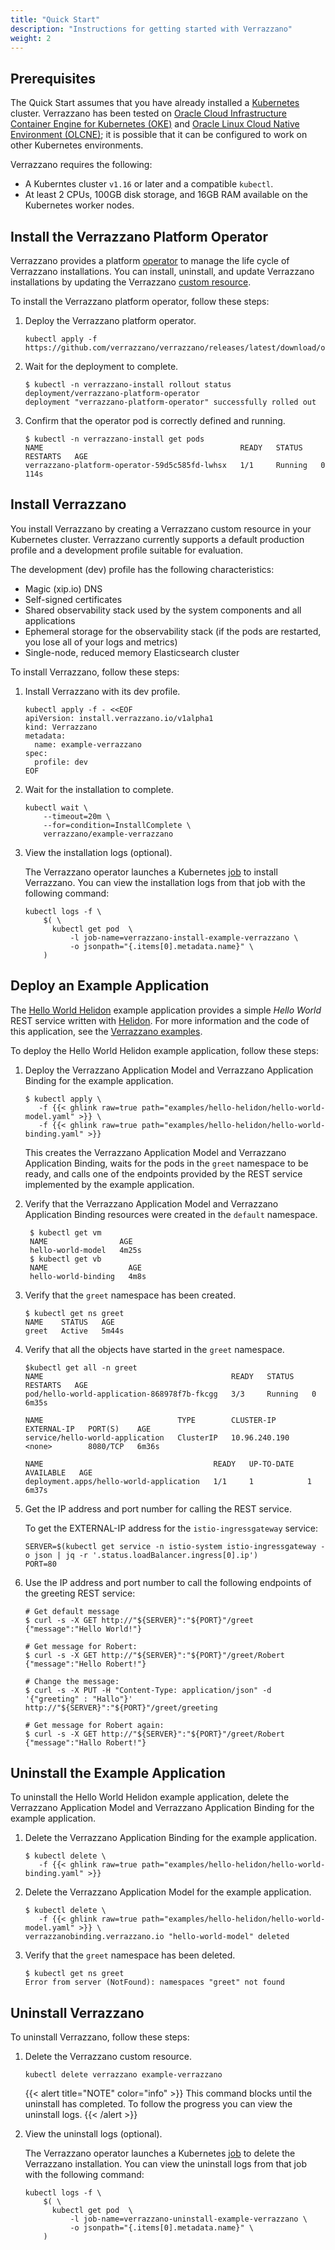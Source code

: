 ```yaml
---
title: "Quick Start"
description: "Instructions for getting started with Verrazzano"
weight: 2
---
```



## Prerequisites

The Quick Start assumes that you have already installed a
[Kubernetes](https://kubernetes.io/) cluster.  Verrazzano has been tested on
[Oracle Cloud Infrastructure Container Engine for Kubernetes (OKE)](https://docs.cloud.oracle.com/en-us/iaas/Content/ContEng/Concepts/contengoverview.htm)  and
[Oracle Linux Cloud Native Environment (OLCNE)](https://docs.oracle.com/en/operating-systems/olcne/); it is possible that it can be configured to work on other Kubernetes
environments.

Verrazzano requires the following:
* A Kuberntes cluster `v1.16` or later and a compatible `kubectl`.
* At least 2 CPUs, 100GB disk storage, and 16GB RAM available on the Kubernetes worker nodes.

## Install the Verrazzano Platform Operator

Verrazzano provides a platform [operator](https://kubernetes.io/docs/concepts/extend-kubernetes/operator/)
to manage the life cycle of Verrazzano installations.  You can install,
uninstall, and update Verrazzano installations by updating the Verrazzano
[custom resource](https://kubernetes.io/docs/concepts/extend-kubernetes/api-extension/custom-resources/).

To install the Verrazzano platform operator, follow these steps:

1. Deploy the Verrazzano platform operator.

    ```shell
    kubectl apply -f https://github.com/verrazzano/verrazzano/releases/latest/download/operator.yaml
    ```

1. Wait for the deployment to complete.

    ```shell
    $ kubectl -n verrazzano-install rollout status deployment/verrazzano-platform-operator
    deployment "verrazzano-platform-operator" successfully rolled out
    ```

1. Confirm that the operator pod is correctly defined and running.

    ```shell
    $ kubectl -n verrazzano-install get pods
    NAME                                            READY   STATUS    RESTARTS   AGE
    verrazzano-platform-operator-59d5c585fd-lwhsx   1/1     Running   0          114s
    ```

## Install Verrazzano


You install Verrazzano by creating a Verrazzano custom resource in
your Kubernetes cluster.  Verrazzano currently supports a default production
profile and a development profile suitable for evaluation.  

The development (dev) profile has the following characteristics:
* Magic (xip.io) DNS
* Self-signed certificates
* Shared observability stack used by the system components and all applications
* Ephemeral storage for the observability stack (if the pods are restarted, you lose all of your logs and metrics)
* Single-node, reduced memory Elasticsearch cluster

To install Verrazzano, follow these steps:

1. Install Verrazzano with its dev profile.

    ```shell
    kubectl apply -f - <<EOF
    apiVersion: install.verrazzano.io/v1alpha1
    kind: Verrazzano
    metadata:
      name: example-verrazzano
    spec:
      profile: dev
    EOF
    ```

1. Wait for the installation to complete.
    ```shell
    kubectl wait \
        --timeout=20m \
        --for=condition=InstallComplete \
        verrazzano/example-verrazzano
    ```

1. View the installation logs (optional).

    The Verrazzano operator launches a Kubernetes [job](https://kubernetes.io/docs/concepts/workloads/controllers/job/) to install Verrazzano.  You can view the installation logs from that job with the following command:

    ```shell
    kubectl logs -f \
        $( \
          kubectl get pod  \
              -l job-name=verrazzano-install-example-verrazzano \
              -o jsonpath="{.items[0].metadata.name}" \
        )
    ```

## Deploy an Example Application

The [Hello World Helidon](https://github.com/verrazzano/verrazzano/blob/master/examples/hello-helidon/README.md)
example application provides a simple *Hello World* REST service written with [Helidon](https://helidon.io).
For more information and the code of this application, see the [Verrazzano examples](https://github.com/verrazzano/examples).

To deploy the Hello World Helidon example application, follow these steps:

1. Deploy the Verrazzano Application Model and Verrazzano Application Binding for the example application.

   ```shell
   $ kubectl apply \
      -f {{< ghlink raw=true path="examples/hello-helidon/hello-world-model.yaml" >}} \
      -f {{< ghlink raw=true path="examples/hello-helidon/hello-world-binding.yaml" >}}
   ```


   This creates the Verrazzano Application Model and Verrazzano Application Binding, waits for the pods in the `greet` namespace to be
   ready, and calls one of the endpoints provided by the REST service implemented by the example application.

1. Verify that the Verrazzano Application Model and Verrazzano Application Binding resources were created in the `default` namespace.

   ```shell
    $ kubectl get vm
    NAME                AGE
    hello-world-model   4m25s
    $ kubectl get vb
    NAME                  AGE
    hello-world-binding   4m8s
   ```

1. Verify that the `greet` namespace has been created.

   ```shell
   $ kubectl get ns greet
   NAME    STATUS   AGE
   greet   Active   5m44s
   ```

1. Verify that all the objects have started in the `greet` namespace.

    ```shell
    $kubectl get all -n greet
    NAME                                          READY   STATUS    RESTARTS   AGE
    pod/hello-world-application-868978f7b-fkcgg   3/3     Running   0          6m35s

    NAME                              TYPE        CLUSTER-IP      EXTERNAL-IP   PORT(S)    AGE
    service/hello-world-application   ClusterIP   10.96.240.190   <none>        8080/TCP   6m36s

    NAME                                      READY   UP-TO-DATE   AVAILABLE   AGE
    deployment.apps/hello-world-application   1/1     1            1           6m37s
    ```

1. Get the IP address and port number for calling the REST service.

   To get the EXTERNAL-IP address for the `istio-ingressgateway` service:

    ```
    SERVER=$(kubectl get service -n istio-system istio-ingressgateway -o json | jq -r '.status.loadBalancer.ingress[0].ip')
    PORT=80
    ```

1. Use the IP address and port number to call the following endpoints of the greeting REST service:

    ```
    # Get default message
    $ curl -s -X GET http://"${SERVER}":"${PORT}"/greet
    {"message":"Hello World!"}

    # Get message for Robert:
    $ curl -s -X GET http://"${SERVER}":"${PORT}"/greet/Robert
    {"message":"Hello Robert!"}

    # Change the message:
    $ curl -s -X PUT -H "Content-Type: application/json" -d '{"greeting" : "Hallo"}' http://"${SERVER}":"${PORT}"/greet/greeting

    # Get message for Robert again:
    $ curl -s -X GET http://"${SERVER}":"${PORT}"/greet/Robert
    {"message":"Hallo Robert!"}
    ```

## Uninstall the Example Application

To uninstall the Hello World Helidon example application, delete the Verrazzano Application Model and Verrazzano Application Binding
for the example application.

1. Delete the Verrazzano Application Binding for the example application.

   ```shell
   $ kubectl delete \
      -f {{< ghlink raw=true path="examples/hello-helidon/hello-world-binding.yaml" >}}
    ```

1. Delete the Verrazzano Application Model for the example application.

   ```shell
   $ kubectl delete \
      -f {{< ghlink raw=true path="examples/hello-helidon/hello-world-model.yaml" >}} \
   verrazzanobinding.verrazzano.io "hello-world-model" deleted
    ```

1. Verify that the `greet` namespace has been deleted.

   ```shell
   $ kubectl get ns greet
   Error from server (NotFound): namespaces "greet" not found
   ```

## Uninstall Verrazzano

To uninstall Verrazzano, follow these steps:

1. Delete the Verrazzano custom resource.

    ```shell
    kubectl delete verrazzano example-verrazzano
    ```

    {{< alert title="NOTE" color="info" >}}
    This command blocks until the uninstall has completed.  To follow the progress
    you can view the uninstall logs.
    {{< /alert >}}

1. View the uninstall logs (optional).

    The Verrazzano operator launches a Kubernetes [job](https://kubernetes.io/docs/concepts/workloads/controllers/job/) to delete the Verrazzano installation.  You can view the uninstall logs from that job with the following command:

    ```shell
    kubectl logs -f \
        $( \
          kubectl get pod  \
              -l job-name=verrazzano-uninstall-example-verrazzano \
              -o jsonpath="{.items[0].metadata.name}" \
        )
    ```
